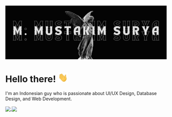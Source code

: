 [![Header](https://github.com/m-mustakim-surya/m-mustakim-surya/blob/main/header-takim.png)](https://takimsurya.vercel.app)

# Hello there! <img src="https://github.com/m-mustakim-surya/m-mustakim-surya/blob/main/wave.gif" width="30px" height="30px" />

I'm an Indonesian guy who is passionate about UI/UX Design, Database Design, and Web Development.

<a href="https://github.com/m-mustakim-surya">
  <img align="center" height="180em" src="https://github-readme-stats-eight-theta.vercel.app/api?username=m-mustakim-surya&show_icons=true&title_color=ffffff&text_color=c9cacc&icon_color=2bbc8a&bg_color=1d1f21" "/>
  <img align="center" height="180em" src="https://github-readme-stats-eight-theta.vercel.app/api/top-langs/?username=m-mustakim-surya&hide_progress=true&hide=scss,tex&title_color=ffffff&text_color=c9cacc&icon_color=2bbc8a&bg_color=1d1f21&langs_count=4"/>
</a>
